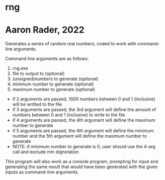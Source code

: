 # rng
# Aaron Rader, 2022

Generates a series of random real numbers, coded to work with command-line arguments.

Command line arguments are as follows:
1. rng.exe
2. file to output to				      (optional)
3. (unsigned)numbers to generate	(optional)
4. minimum number to generate		  (optional)
5. maximum number to generate		  (optional)

- if 2 arguments are passed, 1000 numbers between 0 and 1 (inclusive) will be writted to the file
- if 3 arguments are passed, the 3rd argument will define the amount of numbers between 0 and 1 (inclusive) to write to the file
- if 4 arguments are passed, the 4th argument will define the maximum number to generate
- if 5 arguments are passed, the 4th argument will define the minimum number and the 5th argument will define the maximum number to generate
- NOTE: if minimum number to generate is 0, user should use the 4-arg call and exclude min dignotation

This program will also work as a console program, prompting for input and generating the same result that would have been generated with the given inputs as command-line arguments.
